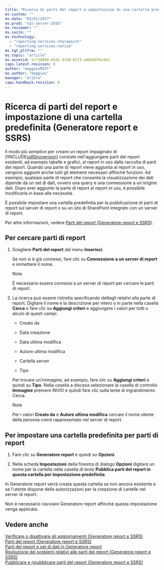 ```yaml
---
title: "Ricerca di parti del report e impostazione di una cartella predefinita (Generatore report e SSRS) | Microsoft Docs"
ms.custom: ""
ms.date: "03/01/2017"
ms.prod: "sql-server-2016"
ms.reviewer: ""
ms.suite: ""
ms.technology: 
  - "reporting-services-sharepoint"
  - "reporting-services-native"
ms.tgt_pltfrm: ""
ms.topic: "article"
ms.assetid: 5cf38068-65d1-4fe8-81f3-a404d8fbc663
caps.latest.revision: 8
author: "maggiesMSFT"
ms.author: "maggies"
manager: "erikre"
caps.handback.revision: 8
---
```

# Ricerca di parti del report e impostazione di una cartella predefinita (Generatore report e SSRS)
Il modo più semplice per creare un report impaginato di [!INCLUDE[ssRSnoversion](../../includes/ssrsnoversion-md.md)] consiste nell'aggiungere parti del report esistenti, ad esempio tabelle e grafici, al report in uso dalla raccolta di parti del report. Quando una parte di report viene aggiunta al report in uso, vengono aggiunti anche tutti gli elementi necessari affinché funzioni. Ad esempio, qualsiasi parte di report che consenta la visualizzazione dei dati dipende da un set di dati, ovvero una query e una connessione a un'origine dati. Dopo aver aggiunto la parte di report al report in uso, è possibile modificarla in base alle necessità.  
  
 È possibile impostare una cartella predefinita per la pubblicazione di parti di report sul server di report o su un sito di SharePoint integrato con un server di report.  
  
 Per altre informazioni, vedere [Parti del report &#40;Generatore report e SSRS&#41;](../../reporting-services/report-design/report-parts-report-builder-and-ssrs.md).  
  
## Per cercare parti di report  
  
1.  Scegliere **Parti del report** dal menu **Inserisci**.  
  
     Se non si è già connessi, fare clic su **Connessione a un server di report** e immettere il nome.  
  
    > [!NOTE]  
    >  È necessario essere connessi a un server di report per cercare le parti di report.  
  
2.  La ricerca può essere ristretta specificando dettagli relativi alla parte di report. Digitare il nome e la descrizione per intero o in parte nella casella **Cerca** o fare clic su **Aggiungi criteri** e aggiungere i valori per tutti o alcuni di questi campi:  
  
    -   Creato da  
  
    -   Data creazione  
  
    -   Data ultima modifica  
  
    -   Autore ultima modifica  
  
    -   Cartella server  
  
    -   Tipo  
  
     Per trovare un'immagine, ad esempio, fare clic su **Aggiungi criteri** e quindi su **Tipo**. Nella casella a discesa selezionare la casella di controllo **Immagine** premere INVIO e quindi fare clic sulla lente di ingrandimento Cerca.  
  
    > [!NOTE]  
    >  Per i valori **Creato da** e **Autore ultima modifica** cercare il nome utente della persona come rappresentato nel server di report.  
  
## Per impostare una cartella predefinita per parti di report  
  
1.  Fare clic su **Generatore report** e quindi su **Opzioni**.  
  
2.  Nella scheda **Impostazioni** della finestra di dialogo **Opzioni** digitare un nome per la cartella nella casella di testo **Pubblica parti del report in questa cartella per impostazione predefinita**.  
  
 In Generatore report verrà creata questa cartella se non ancora esistente e se l'utente dispone delle autorizzazioni per la creazione di cartelle nel server di report.  
  
 Non è necessario riavviare Generatore report affinché questa impostazione venga applicata.  
  
## Vedere anche  
 [Verificare o disattivare gli aggiornamenti (Generatore report e SSRS)](http://msdn.microsoft.com/it-it/9c69792d-d7c4-453b-ae2f-6d2d071d8606)   
 [Parti del report &#40;Generatore report e SSRS&#41;](../../reporting-services/report-design/report-parts-report-builder-and-ssrs.md)   
 [Parti del report e set di dati in Generatore report](../../reporting-services/report-data/report-parts-and-datasets-in-report-builder.md)   
 [Risoluzione dei problemi relativi alle parti del report (Generatore report e SSRS)](http://msdn.microsoft.com/it-it/d9fe1932-46e7-421b-a8a9-4c54d9576e94)   
 [Pubblicare e ripubblicare parti del report &#40;Generatore report e SSRS&#41;](../../reporting-services/report-design/publish-and-republish-report-parts-report-builder-and-ssrs.md)  
  
  